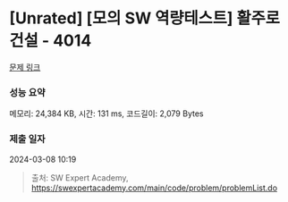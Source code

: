 # [Unrated] [모의 SW 역량테스트] 활주로 건설 - 4014 

[문제 링크](https://swexpertacademy.com/main/code/problem/problemDetail.do?contestProbId=AWIeW7FakkUDFAVH) 

### 성능 요약

메모리: 24,384 KB, 시간: 131 ms, 코드길이: 2,079 Bytes

### 제출 일자

2024-03-08 10:19



> 출처: SW Expert Academy, https://swexpertacademy.com/main/code/problem/problemList.do